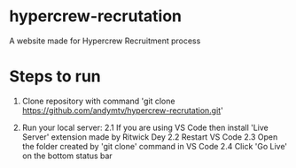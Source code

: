 # hypercrew-recrutation
A website made for Hypercrew Recruitment process


# Steps to run

1. Clone repository with command 'git clone https://github.com/andymtv/hypercrew-recrutation.git'

2. Run your local server:
    2.1 If you are using VS Code then install 'Live Server' extension made by Ritwick Dey
    2.2 Restart VS Code
    2.3 Open the folder created by 'git clone' command in VS Code
    2.4 Click 'Go Live' on the bottom status bar
